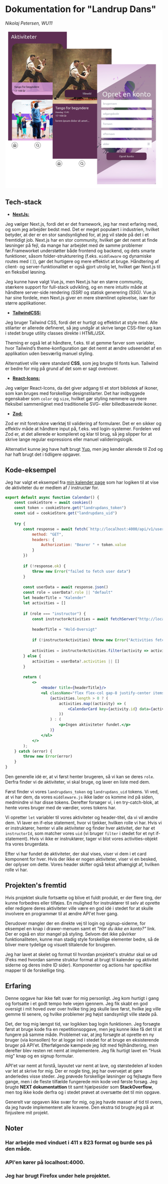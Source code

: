 # Dokumentation for "Landrup Dans"

*Nikolaj Petersen, WU11*

![3 sider fra projektet](/public/images/documentation-showcase.png)

## Tech-stack
* [**NextJs:**](https://nextjs.org)

Jeg vælger Next.js, fordi det er det framework, jeg har mest erfaring med, og som jeg arbejder bedst med. Det er meget populært i industrien, hvilket betyder, at der er en stor sandsynlighed for, at jeg vil støde på det i et fremtidigt job. Next.js har en stor community, hvilket gør det nemt at finde løsninger på fejl, da mange har arbejdet med de samme problemer før.Frameworket understøtter både frontend og backend, og dets smarte funktioner, såsom folder-strukturering (f.eks. ``middleware`` og dynamiske routes med ``[]``), gør det hurtigere og mere effektivt at bruge. Håndtering af client- og server-funktionalitet er også gjort utrolig let, hvilket gør Next.js til en fleksibel løsning.

Jeg kunne have valgt Vue.js, men Next.js har en større community, stærkere support for full-stack udvikling, og en mere intuitiv måde at håndtere server-side rendering *(SSR)* og statisk generering *(SSG)*. Vue.js har sine fordele, men Next.js giver en mere strømlinet oplevelse, især for større applikationer. 

* [**TailwindCSS:**](https://tailwindcss.com)

Jeg bruger Tailwind CSS, fordi det er hurtigt og effektivt at style med. Alle stilarter er allerede defineret, så jeg undgår at skrive lange CSS-filer og kan i stedet bruge utility classes direkte i HTML/JSX.

Theming er også let at håndtere, f.eks. til at gemme farver som variabler, hvor Tailwind’s theme-konfiguration gør det nemt at ændre udseendet af en applikation uden besværlig manuel styling.

Alternativet ville være standard **CSS**, som jeg brugte til fonts kun. Tailwind er bedre for mig på grund af det som er sagt ovenover.

* [**React-Icons:**](https://react-icons.github.io/react-icons)

Jeg vælger React-Icons, da det giver adgang til et stort bibliotek af ikoner, som kan bruges med forskellige designstilarter. Det har indbyggede egenskaber som ``color`` og ``size``, hvilket gør styling nemmere og mere fleksibel sammenlignet med traditionelle SVG- eller billedbaserede ikoner.

* [**Zod:**](https://zod.dev)

Zod er mit foretrukne værktøj til validering af formularer. Det er en sikker og effektiv måde at håndtere input på, f.eks. ved login-systemer. Fordelen ved Zod er, at det allerede er kompileret og klar til brug, så jeg slipper for at skrive lange regular expressions eller manuel valideringslogik.

Alternativt kunne jeg have haft brugt [Yup](https://github.com/jquense/yup), men jeg kender allerede til Zod og har haft brugt det i tidligere opgaver.

## Kode-eksempel
Jeg har valgt et eksempel fra [min kalender page](/src/app/(main)/kalender/page.jsx) som har logiken til at vise de aktiviteter du er medlem af / instructør for.

```jsx
export default async function Calendar() {
    const cookieStore = await cookies()
    const token = cookieStore.get("landrupdans_token")
    const uid = cookieStore.get("landrupdans_uid")

    try {
        const response = await fetch(`http://localhost:4000/api/v1/users/${uid.value}`, {
            method: "GET",
            headers: {
                Authorization: "Bearer " + token.value
            }
        })

        if (!response.ok) {
            throw new Error("failed to fetch user data")
        }

        const userData = await response.json()
        const role = userData?.role || "default"
        let headerTitle = "Kalender"
        let activities = []

        if (role === "instructor") {
            const instructorActivities = await fetchServer("http://localhost:4000/api/v1/activities")

            headerTitle = "Hold-Oversigt"

            if (!instructorActivities) throw new Error("Activities fetch failed");

            activities = instructorActivities.filter(activity => activity.instructorId === Number(uid.value))
        } else {
            activities = userData?.activities || []
        }

        return (
            <>
                <Header title={headerTitle}/>
                <ul className="flex flex-col gap-8 justify-center items-center">
                    {activities.length > 0 ? (
                        activities.map((activity) => (
                            <CalendarCard key={activity.id} data={activity} userId={uid.value} />
                        ))
                    ) : (
                        <p>Ingen aktiviteter fundet.</p>
                    )}
                </ul>
            </>
        );
    } catch (error) {
        throw new Error(error)
    }
}
```
Den generelle idé er, at vi først henter brugeren, så vi kan se deres ``role``. Derfra finder vi de aktiviteter, vi skal bruge, og laver en liste med dem.

Først finder vi vores ``landrupdans_token`` og ``landrupdans_uid`` tokens. Vi ved, at vi har dem, da vores ``middleware.js`` ikke lader os komme ind på siden, medmindre vi har disse tokens. Derefter forsøger vi, i en try-catch-blok, at hente vores bruger med de værdier, vores tokens har.

Vi opretter ``let`` variabler til vores aktiviteter og header-titel, da vi vil ændre dem. Vi laver en if-else statement, hvor vi tjekker, hvilken rolle vi har. Hvis vi er instruktører, henter vi alle aktiviteter og finder hver aktivitet, der har et ``instructorId``, som matcher vores ``uid`` (vi bruger ``filter`` i stedet for et nyt if-statement). Hvis vi ikke er instruktører, tager vi blot vores activities-objekt fra vores brugerdata.

Efter vi har fundet de aktiviteter, der skal vises, viser vi dem i et card komponent for hver. Hvis der ikke er nogen aktiviteter, viser vi en besked, der oplyser om dette. Vores header skifter også tekst afhængigt af, hvilken rolle vi har.

## Projekten's fremtid
Hvis projektet skulle fortsætte og blive et fuldt produkt, er der flere ting, der kunne forbedres eller tilføjes. En mulighed for instruktører til selv at oprette eller redigere deres aktiviteter ville være en god idé i stedet for at skulle involvere en programmør til at ændre API'et hver gang.

Derudover mangler der en direkte vej til login og signup-siderne, for eksempel en knap i drawer-menuen samt et *"Har du ikke en konto?"* link. Der er også en stor mangel på styling. Selvom det ikke påvirker funktionaliteten, kunne man stadig style forskellige elementer bedre, så de bliver mere tydelige og visuelt tiltalende for brugeren.

Jeg har lavet at skelet og format til hvordan projektet's struktur skal se ud (Feks med hvordan samme struktur format at brugt til kalender og aktivitet siderne og deres indre ID sider). Komponenter og actions har specifike mapper til de forskellige ting.

## Erfaring
Denne opgave har ikke følt svær for mig personligt. Jeg kom hurtigt i gang og fortsatte i et godt tempo hele vejen igennem. Jeg fik skabt en god oversigt i mit hoved over over hvilke ting jeg skulle lave først, hvilke jeg ville gemme til senere, og hvilke problemer jeg højst sandsynligt ville støde på.

Det, der tog mig længst tid, var logikken bag login funktionen. Jeg forsøgte først at bruge kode fra en repetitionsopgave, men jeg kunne ikke få det til at fungere på samme måde. Problemet var, at jeg forsøgte at oprette en ny bruger (via konsollen) for at logge ind i stedet for at bruge en eksisterende bruger på API'et. Efterfølgende kæmpede jeg lidt med fejlhåndtering, men derefter blev resten ret nemt at implementere. Jeg fik hurtigt lavet en "Husk mig" knap og en signup formular.

API'et var nemt at forstå, layoutet var nemt at lave, og størstedelen af koden var let at skrive for mig. Der er nogle ting, jeg har overvejet at gøre anderledes visse steder. Jeg prøvede forskellige løsninger og fejlsøgte flere gange, men i de fleste tilfælde fungerede min kode ved første forsøg. Jeg brugte **NEXT dokumentattion** tit samt hjælpesider som **StackOverflow**, men tog ikke kode derfra og i stedet prøvet at oversætte det til min opgave.

Generelt var opgaven ikke svær for mig, og jeg havde masser af tid til overs, da jeg havde implementeret alle kravene. Den ekstra tid brugte jeg på at finjustere mit projekt.

## Noter
### Har arbejde med vinduet i 411 x 823 format og burde ses på den måde.
### API'en kører på localhost:4000.
### Jeg har brugt Firefox under hele projektet.